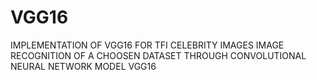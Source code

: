 # VGG16 
IMPLEMENTATION OF VGG16 FOR TFI CELEBRITY IMAGES
IMAGE RECOGNITION OF A CHOOSEN DATASET THROUGH CONVOLUTIONAL NEURAL NETWORK MODEL VGG16
